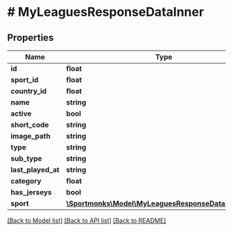 # # MyLeaguesResponseDataInner

## Properties

Name | Type | Description | Notes
------------ | ------------- | ------------- | -------------
**id** | **float** |  | [optional]
**sport_id** | **float** |  | [optional]
**country_id** | **float** |  | [optional]
**name** | **string** |  | [optional]
**active** | **bool** |  | [optional]
**short_code** | **string** |  | [optional]
**image_path** | **string** |  | [optional]
**type** | **string** |  | [optional]
**sub_type** | **string** |  | [optional]
**last_played_at** | **string** |  | [optional]
**category** | **float** |  | [optional]
**has_jerseys** | **bool** |  | [optional]
**sport** | [**\Sportmonks\Model\MyLeaguesResponseDataInnerSport**](MyLeaguesResponseDataInnerSport.md) |  | [optional]

[[Back to Model list]](../../README.md#models) [[Back to API list]](../../README.md#endpoints) [[Back to README]](../../README.md)
